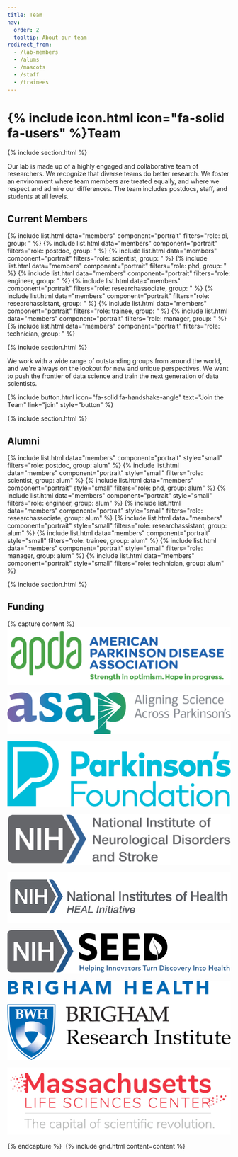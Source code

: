 ```yaml
---
title: Team
nav:
  order: 2
  tooltip: About our team
redirect_from:
  - /lab-members
  - /alums
  - /mascots
  - /staff
  - /trainees
---
```


# {% include icon.html icon="fa-solid fa-users" %}Team

{% include section.html %}

Our lab is made up of a highly engaged and collaborative team of researchers.
We recognize that diverse teams do better research.
We foster an environment where team members are treated equally, and where we respect and admire our differences.
The team includes postdocs, staff, and students at all levels.

## Current Members

{% include list.html  data="members"  component="portrait"  filters="role: pi, group: " %}
{% include list.html  data="members"  component="portrait"  filters="role: postdoc, group: " %}
{% include list.html  data="members"  component="portrait"  filters="role: scientist, group: " %}
{% include list.html  data="members"  component="portrait"  filters="role: phd, group: " %}
{% include list.html  data="members"  component="portrait"  filters="role: engineer, group: " %}
{% include list.html  data="members"  component="portrait"  filters="role: researchassociate, group: " %}
{% include list.html  data="members"  component="portrait"  filters="role: researchassistant, group: " %}
{% include list.html  data="members"  component="portrait"  filters="role: trainee, group: " %}
{% include list.html  data="members"  component="portrait"  filters="role: manager, group: " %}
{% include list.html  data="members"  component="portrait"  filters="role: technician, group: " %}


{% include section.html %}

We work with a wide range of outstanding groups from around the world, and we're always on the lookout for new and unique perspectives.
We want to push the frontier of data science and train the next generation of data scientists.

{%
  include button.html
  icon="fa-solid fa-handshake-angle"
  text="Join the Team"
  link="join"
  style="button"
%}

{% include section.html %}


## Alumni

{% include list.html  data="members"  component="portrait"  style="small" filters="role: postdoc, group: alum" %}
{% include list.html  data="members"  component="portrait"  style="small" filters="role: scientist, group: alum" %}
{% include list.html  data="members"  component="portrait"  style="small" filters="role: phd, group: alum" %}
{% include list.html  data="members"  component="portrait"  style="small" filters="role: engineer, group: alum" %}
{% include list.html  data="members"  component="portrait"  style="small" filters="role: researchassociate, group: alum" %}
{% include list.html  data="members"  component="portrait"  style="small" filters="role: researchassistant, group: alum" %}
{% include list.html  data="members"  component="portrait"  style="small" filters="role: trainee, group: alum" %}
{% include list.html  data="members"  component="portrait"  style="small" filters="role: manager, group: alum" %}
{% include list.html  data="members"  component="portrait"  style="small" filters="role: technician, group: alum" %}

{% include section.html %}

## Funding

{% capture content %}
[![American Parkinson's Disease Association](/images/team/apda-logo.png)](https://www.apdaparkinson.org)

[![Aligning Science Across Parkinson’s](/images/team/ASAP-logo.png)](https://parkinsonsroadmap.org)

[![Parkinson's Foundation](/images/team/pdf-logo.png)](https://www.parkinson.org/)

[![National Institute of Neurological Disorders and Stroke](/images/team/ninds-logo.png)](https://www.ninds.nih.gov/)

[![NIH Heal Initiative](/images/team/heal-logo.png)](https://heal.nih.gov)

[![NIH Small Business Innovation Research](/images/team/seed-logo.png)](https://seed.nih.gov)

[![Brigham Research Institute](/images/team/BRI-logo.png)](https://www.discoverbrigham.org/)

[![Massachusetts Life Sciences Center](/images/team/MLSC-logo.jpeg)](https://www.masslifesciences.com)

{% endcapture %}
​
{% include grid.html content=content %}

